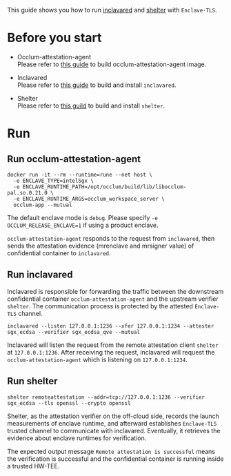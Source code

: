 This guide shows you how to run [inclavared](https://github.com/alibaba/inclavare-containers/tree/master/inclavared) and [shelter](https://github.com/alibaba/inclavare-containers/tree/master/shelter) with `Enclave-TLS`.

# Before you start

- Occlum-attestation-agent  
  Please refer to [this guide](https://github.com/alibaba/inclavare-containers/blob/master/enclave-tls/docs/run_enclave_tls_with_occlum.md#building-occlum-container-image) to build occlum-attestation-agent image.

- Inclavared  
  Please refer to [this guide](https://github.com/alibaba/inclavare-containers/blob/master/inclavared/README.md#build) to build and install `inclavared`.

- Shelter  
  Please refer to [this guild](https://github.com/alibaba/inclavare-containers/blob/master/shelter/README.md) to build and install `shelter`.

# Run

## Run occlum-attestation-agent

```shell
docker run -it --rm --runtime=rune --net host \
  -e ENCLAVE_TYPE=intelSgx \
  -e ENCLAVE_RUNTIME_PATH=/opt/occlum/build/lib/libocclum-pal.so.0.21.0 \
  -e ENCLAVE_RUNTIME_ARGS=occlum_workspace_server \
  occlum-app --mutual
```

The default enclave mode is `debug`. Please specify `-e OCCLUM_RELEASE_ENCLAVE=1` if using a product enclave.

`occlum-attestation-agent` responds to the request from `inclavared`, then sends the attestation evidence (mrenclave and mrsigner value) of confidential container to `inclavared`.

## Run inclavared

Inclavared is responsible for forwarding the traffic between the downstream confidential container `occlum-attestation-agent` and the upstream verifier `shelter`. The communication process is protected by the attested `Enclave-TLS` channel.

```shell
inclavared --listen 127.0.0.1:1236 --xfer 127.0.0.1:1234 --attester sgx_ecdsa --verifier sgx_ecdsa_qve --mutual
```

Inclavared will listen the request from the remote attestation client `shelter` at `127.0.0.1:1236`. After receiving the request, inclavared will request the `occlum-attestation-agent` which is listening on `127.0.0.1:1234`.

## Run shelter

```shell
shelter remoteattestation --addr=tcp://127.0.0.1:1236 --verifier sgx_ecdsa --tls openssl --crypto openssl
```

Shelter, as the attestation verifier on the off-cloud side, records the launch measurements of enclave runtime, and afterward establishes `Enclave-TLS` trusted channel to communicate with inclavared. Eventually, it retrieves the evidence about enclave runtimes for verification.

The expected output message `Remote attestation is successful` means the verification is successful and the confidential container is running inside a trusted HW-TEE.
